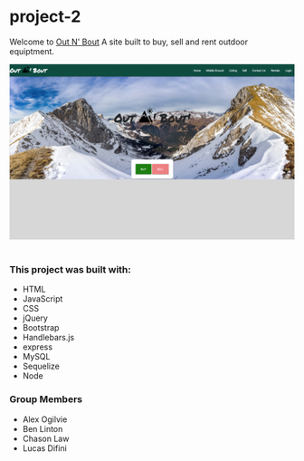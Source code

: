 # project-2
<p>Welcome to 
 <a href="https://out-n-about-project.herokuapp.com/">Out N' Bout</a> A site built to buy, sell and rent outdoor equiptment.</p>
<img src="./assets/13.png" alt="site image" >&nbsp;
<!-- ![cover photo](./assets/13.png) -->
<h3>This project was built with:</h3>
<ul>
    <li>HTML</li>
    <li>JavaScript</li>
    <li>CSS</li>
    <li>jQuery</li>
    <li>Bootstrap</li>
    <li>Handlebars.js</li>
    <li>express</li>
    <li>MySQL</li>
    <li>Sequelize</li>
    <li>Node</li>
</ul>
<h3>Group Members</h3>
<ul>
    <li>Alex Ogilvie</li>
    <li>Ben Linton</li>
    <li>Chason Law</li>
    <li>Lucas Difini</li>
</ul>